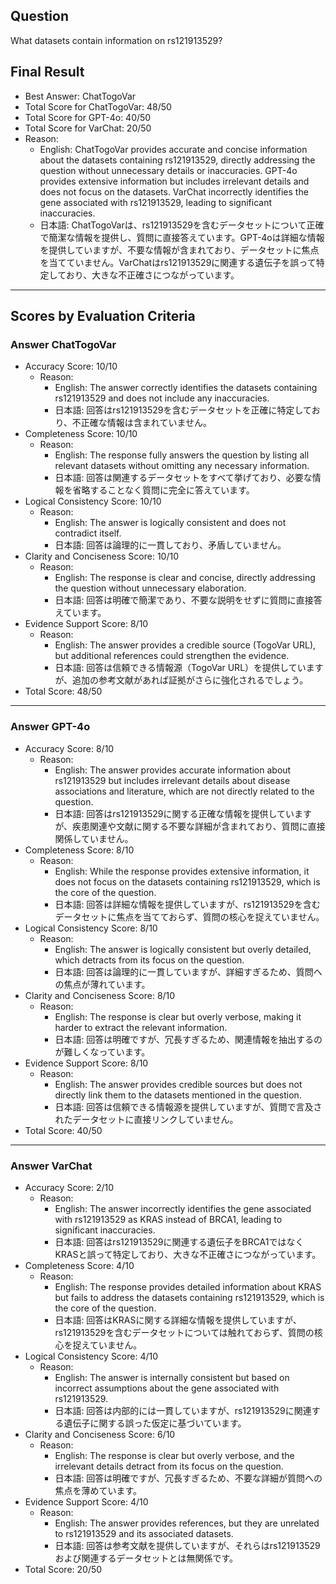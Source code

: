 ## Question

What datasets contain information on rs121913529?

## Final Result

- Best Answer: ChatTogoVar
- Total Score for ChatTogoVar: 48/50
- Total Score for GPT-4o: 40/50
- Total Score for VarChat: 20/50
- Reason:
  - English: ChatTogoVar provides accurate and concise information about the datasets containing rs121913529, directly addressing the question without unnecessary details or inaccuracies. GPT-4o provides extensive information but includes irrelevant details and does not focus on the datasets. VarChat incorrectly identifies the gene associated with rs121913529, leading to significant inaccuracies.
  - 日本語: ChatTogoVarは、rs121913529を含むデータセットについて正確で簡潔な情報を提供し、質問に直接答えています。GPT-4oは詳細な情報を提供していますが、不要な情報が含まれており、データセットに焦点を当てていません。VarChatはrs121913529に関連する遺伝子を誤って特定しており、大きな不正確さにつながっています。

---

## Scores by Evaluation Criteria

### Answer ChatTogoVar
- Accuracy Score: 10/10
  - Reason: 
    - English: The answer correctly identifies the datasets containing rs121913529 and does not include any inaccuracies. 
    - 日本語: 回答はrs121913529を含むデータセットを正確に特定しており、不正確な情報は含まれていません。
- Completeness Score: 10/10
  - Reason: 
    - English: The response fully answers the question by listing all relevant datasets without omitting any necessary information. 
    - 日本語: 回答は関連するデータセットをすべて挙げており、必要な情報を省略することなく質問に完全に答えています。
- Logical Consistency Score: 10/10
  - Reason: 
    - English: The answer is logically consistent and does not contradict itself. 
    - 日本語: 回答は論理的に一貫しており、矛盾していません。
- Clarity and Conciseness Score: 10/10
  - Reason: 
    - English: The response is clear and concise, directly addressing the question without unnecessary elaboration. 
    - 日本語: 回答は明確で簡潔であり、不要な説明をせずに質問に直接答えています。
- Evidence Support Score: 8/10
  - Reason: 
    - English: The answer provides a credible source (TogoVar URL), but additional references could strengthen the evidence. 
    - 日本語: 回答は信頼できる情報源（TogoVar URL）を提供していますが、追加の参考文献があれば証拠がさらに強化されるでしょう。
- Total Score: 48/50

---

### Answer GPT-4o
- Accuracy Score: 8/10
  - Reason: 
    - English: The answer provides accurate information about rs121913529 but includes irrelevant details about disease associations and literature, which are not directly related to the question. 
    - 日本語: 回答はrs121913529に関する正確な情報を提供していますが、疾患関連や文献に関する不要な詳細が含まれており、質問に直接関係していません。
- Completeness Score: 8/10
  - Reason: 
    - English: While the response provides extensive information, it does not focus on the datasets containing rs121913529, which is the core of the question. 
    - 日本語: 回答は詳細な情報を提供していますが、rs121913529を含むデータセットに焦点を当てておらず、質問の核心を捉えていません。
- Logical Consistency Score: 8/10
  - Reason: 
    - English: The answer is logically consistent but overly detailed, which detracts from its focus on the question. 
    - 日本語: 回答は論理的に一貫していますが、詳細すぎるため、質問への焦点が薄れています。
- Clarity and Conciseness Score: 8/10
  - Reason: 
    - English: The response is clear but overly verbose, making it harder to extract the relevant information. 
    - 日本語: 回答は明確ですが、冗長すぎるため、関連情報を抽出するのが難しくなっています。
- Evidence Support Score: 8/10
  - Reason: 
    - English: The answer provides credible sources but does not directly link them to the datasets mentioned in the question. 
    - 日本語: 回答は信頼できる情報源を提供していますが、質問で言及されたデータセットに直接リンクしていません。
- Total Score: 40/50

---

### Answer VarChat
- Accuracy Score: 2/10
  - Reason: 
    - English: The answer incorrectly identifies the gene associated with rs121913529 as KRAS instead of BRCA1, leading to significant inaccuracies. 
    - 日本語: 回答はrs121913529に関連する遺伝子をBRCA1ではなくKRASと誤って特定しており、大きな不正確さにつながっています。
- Completeness Score: 4/10
  - Reason: 
    - English: The response provides detailed information about KRAS but fails to address the datasets containing rs121913529, which is the core of the question. 
    - 日本語: 回答はKRASに関する詳細な情報を提供していますが、rs121913529を含むデータセットについては触れておらず、質問の核心を捉えていません。
- Logical Consistency Score: 4/10
  - Reason: 
    - English: The answer is internally consistent but based on incorrect assumptions about the gene associated with rs121913529. 
    - 日本語: 回答は内部的には一貫していますが、rs121913529に関連する遺伝子に関する誤った仮定に基づいています。
- Clarity and Conciseness Score: 6/10
  - Reason: 
    - English: The response is clear but overly verbose, and the irrelevant details detract from its focus on the question. 
    - 日本語: 回答は明確ですが、冗長すぎるため、不要な詳細が質問への焦点を薄めています。
- Evidence Support Score: 4/10
  - Reason: 
    - English: The answer provides references, but they are unrelated to rs121913529 and its associated datasets. 
    - 日本語: 回答は参考文献を提供していますが、それらはrs121913529および関連するデータセットとは無関係です。
- Total Score: 20/50